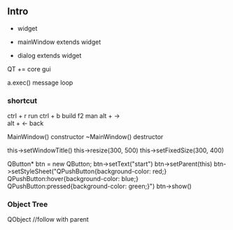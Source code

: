 ## Intro

- widget

- mainWindow    extends widget

- dialog        extends widget
  
QT += core gui

a.exec()        message loop

### shortcut

ctrl + r    run
ctrl + b    build
f2          man
alt + ->    
alt + <-    back

MainWindow()    constructor
~MainWindow()   destructor

this->setWindowTitle()
this->resize(300, 500)
this->setFixedSize(300, 400)

QButton* btn = new QButton;
btn->setText("start")
btn->setParent(this)
btn->setStyleSheet("QPushButton{background-color: red;}\
                    QPushButton:hover{background-color: blue;}\
                    QPushButton:pressed{background-color: green;}")
btn->show()

### Object Tree

QObject     //follow with parent